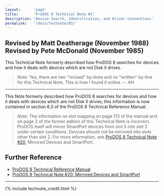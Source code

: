 ```yaml
---
layout:      'page'
title:       'ProDOS 8 Technical Note #3'
description: 'Device Search, Identification, and Driver Conventions'
permalink:   '/docs/technote/03/'
---
```





<h2>Revised by Matt Deatherage (November 1988)
<br>Revised by Pete McDonald (November 1985)</h2>

<p>This Technical Note formerly described how ProDOS 8 searches for devices and 
how it deals with devices which are not Disk II drives.</p>

<blockquote><em>Note:</em> Yes, there are <em>two</em> "revised" by-lines and 
<em>no</em> "written" by-line for this Technical Note.  This is how I found it 
online.  <em>-- AH</em></blockquote>

<hr>

<p>This Note formerly described how ProDOS 8 searches for devices and how it 
deals with devices which are not Disk II drives; this information is now 
contained in section 6.3 of the ProDOS 8 Technical Reference Manual.</p>

<blockquote><em>Note:</em> The information on slot mapping on page 113 of
the manual and on page 2 of the former edition of this Technical Note is
incorrect.  ProDOS itself will mirror SmartPort devices from slot 5 into
slot 2 under certain conditions.  Devices should not be mirrored into
slots other than slot 2.  For more information, see <a href="/docs/technote/20/">ProDOS 8 Technical Note #20</a>, Mirrored Devices
and SmartPort.</blockquote>


<h2>Further Reference</h2>

<ul>
<li><a href="/docs/techref/">ProDOS 8 Technical Reference Manual</a></li>
<li><a href="/docs/technote/20/">ProDOS 8 Technical Note #20: Mirrored 
Devices and SmartPort</a></li>
</ul>

<hr>



{% include technote_credit.html %}
